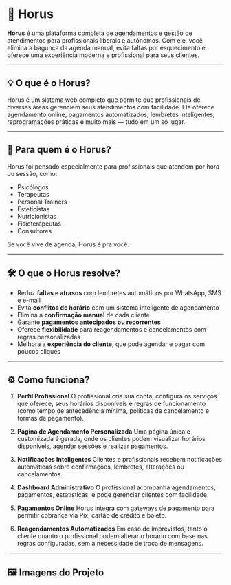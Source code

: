 # 🦉 Horus

**Horus** é uma plataforma completa de agendamentos e gestão de atendimentos para profissionais liberais e autônomos. Com ele, você elimina a bagunça da agenda manual, evita faltas por esquecimento e oferece uma experiência moderna e profissional para seus clientes.

---

## 💡 O que é o Horus?

Horus é um sistema web completo que permite que profissionais de diversas áreas gerenciem seus atendimentos com facilidade. Ele oferece agendamento online, pagamentos automatizados, lembretes inteligentes, reprogramações práticas e muito mais — tudo em um só lugar.

---

## 🎯 Para quem é o Horus?

Horus foi pensado especialmente para profissionais que atendem por hora ou sessão, como:

* Psicólogos
* Terapeutas
* Personal Trainers
* Esteticistas
* Nutricionistas
* Fisioterapeutas
* Consultores

Se você vive de agenda, Horus é pra você.

---

## 🛠️ O que o Horus resolve?

* Reduz **faltas e atrasos** com lembretes automáticos por WhatsApp, SMS e e-mail
* Evita **conflitos de horário** com um sistema inteligente de agendamento
* Elimina a **confirmação manual** de cada cliente
* Garante **pagamentos antecipados ou recorrentes**
* Oferece **flexibilidade** para reagendamentos e cancelamentos com regras personalizadas
* Melhora a **experiência do cliente**, que pode agendar e pagar com poucos cliques

---

## ⚙️ Como funciona?

1. **Perfil Profissional**
   O profissional cria sua conta, configura os serviços que oferece, seus horários disponíveis e regras de funcionamento (como tempo de antecedência mínima, políticas de cancelamento e formas de pagamento).

2. **Página de Agendamento Personalizada**
   Uma página única e customizada é gerada, onde os clientes podem visualizar horários disponíveis, agendar sessões e realizar pagamentos.

3. **Notificações Inteligentes**
   Clientes e profissionais recebem notificações automáticas sobre confirmações, lembretes, alterações ou cancelamentos.

4. **Dashboard Administrativo**
   O profissional acompanha agendamentos, pagamentos, estatísticas, e pode gerenciar clientes com facilidade.

5. **Pagamentos Online**
   Horus integra com gateways de pagamento para permitir cobrança via Pix, cartão de crédito e boleto.

6. **Reagendamentos Automatizados**
   Em caso de imprevistos, tanto o cliente quanto o profissional podem alterar o horário com base nas regras configuradas, sem a necessidade de troca de mensagens.

---

## 🖼️ Imagens do Projeto
  
